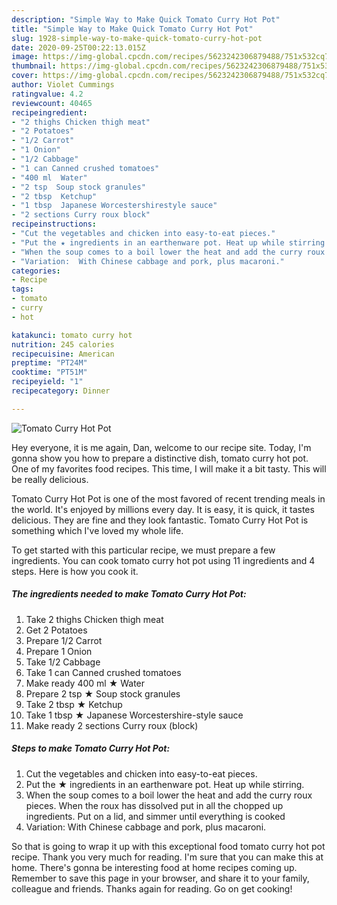```yaml
---
description: "Simple Way to Make Quick Tomato Curry Hot Pot"
title: "Simple Way to Make Quick Tomato Curry Hot Pot"
slug: 1928-simple-way-to-make-quick-tomato-curry-hot-pot
date: 2020-09-25T00:22:13.015Z
image: https://img-global.cpcdn.com/recipes/5623242306879488/751x532cq70/tomato-curry-hot-pot-recipe-main-photo.jpg
thumbnail: https://img-global.cpcdn.com/recipes/5623242306879488/751x532cq70/tomato-curry-hot-pot-recipe-main-photo.jpg
cover: https://img-global.cpcdn.com/recipes/5623242306879488/751x532cq70/tomato-curry-hot-pot-recipe-main-photo.jpg
author: Violet Cummings
ratingvalue: 4.2
reviewcount: 40465
recipeingredient:
- "2 thighs Chicken thigh meat"
- "2 Potatoes"
- "1/2 Carrot"
- "1 Onion"
- "1/2 Cabbage"
- "1 can Canned crushed tomatoes"
- "400 ml  Water"
- "2 tsp  Soup stock granules"
- "2 tbsp  Ketchup"
- "1 tbsp  Japanese Worcestershirestyle sauce"
- "2 sections Curry roux block"
recipeinstructions:
- "Cut the vegetables and chicken into easy-to-eat pieces."
- "Put the ★ ingredients in an earthenware pot. Heat up while stirring."
- "When the soup comes to a boil lower the heat and add the curry roux pieces. When the roux has dissolved put in all the chopped up ingredients. Put on a lid, and simmer until everything is cooked"
- "Variation:  With Chinese cabbage and pork, plus macaroni."
categories:
- Recipe
tags:
- tomato
- curry
- hot

katakunci: tomato curry hot 
nutrition: 245 calories
recipecuisine: American
preptime: "PT24M"
cooktime: "PT51M"
recipeyield: "1"
recipecategory: Dinner

---
```



![Tomato Curry Hot Pot](https://img-global.cpcdn.com/recipes/5623242306879488/751x532cq70/tomato-curry-hot-pot-recipe-main-photo.jpg)

Hey everyone, it is me again, Dan, welcome to our recipe site. Today, I'm gonna show you how to prepare a distinctive dish, tomato curry hot pot. One of my favorites food recipes. This time, I will make it a bit tasty. This will be really delicious.

Tomato Curry Hot Pot is one of the most favored of recent trending meals in the world. It's enjoyed by millions every day. It is easy, it is quick, it tastes delicious. They are fine and they look fantastic. Tomato Curry Hot Pot is something which I've loved my whole life.




To get started with this particular recipe, we must prepare a few ingredients. You can cook tomato curry hot pot using 11 ingredients and 4 steps. Here is how you cook it.

<!--inarticleads1-->

##### The ingredients needed to make Tomato Curry Hot Pot:

1. Take 2 thighs Chicken thigh meat
1. Get 2 Potatoes
1. Prepare 1/2 Carrot
1. Prepare 1 Onion
1. Take 1/2 Cabbage
1. Take 1 can Canned crushed tomatoes
1. Make ready 400 ml ★ Water
1. Prepare 2 tsp ★ Soup stock granules
1. Take 2 tbsp ★ Ketchup
1. Take 1 tbsp ★ Japanese Worcestershire-style sauce
1. Make ready 2 sections Curry roux (block)




<!--inarticleads2-->

##### Steps to make Tomato Curry Hot Pot:

1. Cut the vegetables and chicken into easy-to-eat pieces.
1. Put the ★ ingredients in an earthenware pot. Heat up while stirring.
1. When the soup comes to a boil lower the heat and add the curry roux pieces. When the roux has dissolved put in all the chopped up ingredients. Put on a lid, and simmer until everything is cooked
1. Variation:  With Chinese cabbage and pork, plus macaroni.




So that is going to wrap it up with this exceptional food tomato curry hot pot recipe. Thank you very much for reading. I'm sure that you can make this at home. There's gonna be interesting food at home recipes coming up. Remember to save this page in your browser, and share it to your family, colleague and friends. Thanks again for reading. Go on get cooking!
